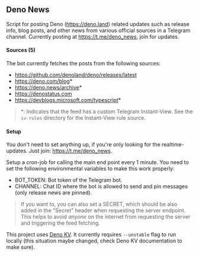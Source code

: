 ## Deno News

Script for posting Deno (https://deno.land) related updates such as release
info, blog posts, and other news from various official sources in a Telegram
channel. Currently posting at <https://t.me/deno_news>, join for updates.

#### Sources (5)

The bot currently fetches the posts from the following sources:

- <https://github.com/denoland/deno/releases/latest>
- <https://deno.com/blog>\*
- <https://deno.news/archive>\*
- <https://denostatus.com>
- <https://devblogs.microsoft.com/typescript>\*

> \*: Indicates that the feed has a custom Telegram Instant-View. See the
> `iv-rules` directory for the Instant-View rule source.

#### Setup

You don't need to set anything up, if you're only looking for the
realtime-updates. Just join: <https://t.me/deno_news>.

Setup a cron-job for calling the main end point every 1 minute. You need to set
the following environmental variables to make this work properly:

- BOT_TOKEN: Bot token of the Telegram bot.
- CHANNEL: Chat ID where the bot is allowed to send and pin messages (only
  release news are pinned).

> If you want to, you can also set a SECRET, which should be also added in the
> "Secret" header when requesting the server endpoint. This helps to avoid
> _anyone_ on the internet from requesting the server and triggering the feed
> fetching.

This project uses [Deno KV](https://deno.com/manual/runtime/kv). It currently requires
`--unstable` flag to run locally (this situation maybe changed, check Deno KV documentation to make sure).
